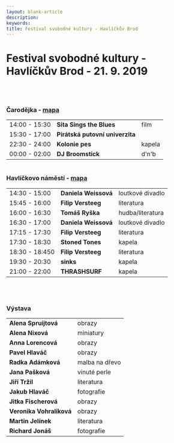 ```yaml
---
layout: blank-article
description: 
keywords: 
title: Festival svobodné kultury - Havlíčkův Brod
---
```


<div class="pce-hero pce-hero--entry">
    <div class="pce-hero__content">
        <h1 class="c-page-title">Festival svobodné kultury - Havlíčkův Brod - 21. 9. 2019</h1><br><br>        
    </div>
</div>
<div class="row o-section-block c-emphasized-text">    
    <div class="medium-12 large-12 columns">
        <section class="o-section">
            <div class="o-secion-header o-section-header--bordered">
                <h3 class="o-section__heading t-h4-super">Čarodějka - <a href="https://goo.gl/maps/HZSyGV1HYsrrPgpx9" target="_blank" rel="noopener">mapa</a></h3>
            </div>
            <div class="u-1margin--top">
                <table>
                  <tr>
                    <td>14:00 - 15:30</td>
                    <td><b>Sita Sings the Blues</b></td>
                    <td>film</td>
                  </tr>  
                  <tr>
                    <td>15:30 - 17:00</td>
                    <td><b>Pirátská putovní univerzita</b></td>
                    <td></td>
                  </tr>
                  <tr>
                    <td>22:30 - 24:00</td>
                    <td><b>Kolonie pes</b></td>
                    <td>kapela</td>
                  </tr>
                  <tr>
                    <td>00:00 - 02:00</td>
                    <td><b>DJ Broomstick</b></td>
                    <td>d'n'b</td>
                  </tr>
                </table>
            </div>
        </section>
    </div>
    <div class="medium-12 large-12 columns">
        <section class="o-section">
            <div class="o-secion-header o-section-header--bordered">
                <h3 class="o-section__heading t-h4-super">Havlíčkovo náměstí - <a href="https://goo.gl/maps/MBzqEos2UuYa4bcJ9" target="_blank" rel="noopener">mapa</a></h3>
            </div>
            <div class="u-1margin--top">
                <table>
                  <tr>
                    <td>14:30 - 15:00</td>
                    <td><b>Daniela Weissová</b></td>
                    <td>loutkové divadlo</td>
                  </tr> 
                  <tr>
                    <td>15:45 - 16:00</td>
                    <td><b>Filip Versteeg</b></td>
                    <td>literatura</td>
                  </tr>  
                  <tr>
                    <td>16:00 - 16:30</td>
                    <td><b>Tomáš Ryška</b></td>
                    <td>hudba/literatura</td>
                  </tr> 
                  <tr>
                    <td>16:30 - 17:00</td>
                    <td><b>Daniela Weissová</b></td>
                    <td>loutkové divadlo</td>
                  </tr> 
                  <tr>
                    <td>17:15 - 17:30</td>
                    <td><b>Filip Versteeg</b></td>
                    <td>literatura</td>
                  </tr>
                  <tr>
                    <td>17:30 - 18:30</td>
                    <td><b>Stoned Tones</b></td>
                    <td>kapela</td>
                  </tr> 
                  <tr>
                    <td>18:30 - 18:450</td>
                    <td><b>Filip Versteeg</b></td>
                    <td>literatura</td>
                  </tr>
                  <tr>
                    <td>19:30 - 20:30</td>
                    <td><b>sinks</b></td>
                    <td>kapela</td>
                  </tr>        
                  <tr>
                    <td>21:00 - 22:00</td>
                    <td><b>THRASHSURF</b></td>
                    <td>kapela</td>
                  </tr>   
                </table>
            </div>
        </section>
    </div>
    <br>
    <br>
    <div class="medium-12 large-12 columns">
        <section class="o-section">
            <div class="o-secion-header o-section-header--bordered">
                <h3 class="o-section__heading t-h4-super">Výstava</h3>
            </div>
            <div class="u-1margin--top">
                <table>
                  <tr>
                    <td><b>Alena Spruijtová</b></td>
                    <td>obrazy</td>                    
                  </tr>     
                  <tr>
                    <td><b>Alena Nixová</b></td>
                    <td>miniatury</td>                    
                  </tr> 
                  <tr>
                    <td><b>Anna Lorencová</b></td>
                    <td>obrazy</td>                    
                  </tr> 
                  <tr>
                    <td><b>Pavel Hlaváč</b></td>
                    <td>obrazy</td>                    
                  </tr>
                  <tr>
                    <td><b>Radka Adámková</b></td>
                    <td>malba na dřevo</td>                    
                  </tr>                  
                  <tr>
                    <td><b>Jana Pašková</b></td>
                    <td>vinuté perle</td>                    
                  </tr>
                  <tr>
                    <td><b>Jiří Tržil</b></td>
                    <td>literatura</td>                    
                  </tr>
                  <tr>
                    <td><b>Jakub Hlaváč</b></td>
                    <td>fotografie</td>                    
                  </tr>
                  <tr>
                    <td><b>Jitka Fischerová</b></td>
                    <td>obrazy</td>                    
                  </tr>
                  <tr>
                    <td><b>Veronika Vohralíková</b></td>
                    <td>obrazy</td>                    
                  </tr>
                  <tr>
                    <td><b>Martin Jelínek</b></td>
                    <td>literatura</td>                    
                  </tr>
                  <tr>
                    <td><b>Richard Jonáš</b></td>
                    <td>fotografie</td>                    
                  </tr>                  
                </table>
            </div>
        </section>
    </div>
</div>
